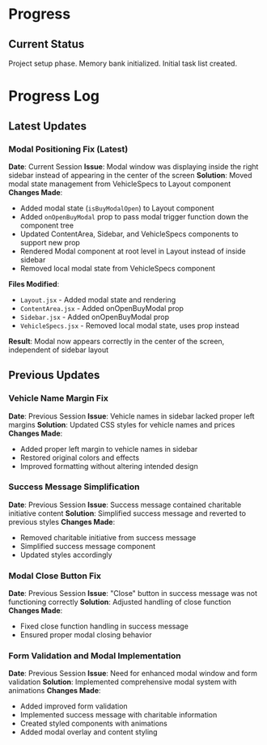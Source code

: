 ﻿# Progress

## Current Status

Project setup phase. Memory bank initialized. Initial task list created.

# Progress Log

## Latest Updates

### Modal Positioning Fix (Latest)
**Date**: Current Session
**Issue**: Modal window was displaying inside the right sidebar instead of appearing in the center of the screen
**Solution**: Moved modal state management from VehicleSpecs to Layout component
**Changes Made**:
- Added modal state (`isBuyModalOpen`) to Layout component
- Added `onOpenBuyModal` prop to pass modal trigger function down the component tree
- Updated ContentArea, Sidebar, and VehicleSpecs components to support new prop
- Rendered Modal component at root level in Layout instead of inside sidebar
- Removed local modal state from VehicleSpecs component

**Files Modified**:
- `Layout.jsx` - Added modal state and rendering
- `ContentArea.jsx` - Added onOpenBuyModal prop
- `Sidebar.jsx` - Added onOpenBuyModal prop
- `VehicleSpecs.jsx` - Removed local modal state, uses prop instead

**Result**: Modal now appears correctly in the center of the screen, independent of sidebar layout

## Previous Updates

### Vehicle Name Margin Fix
**Date**: Previous Session
**Issue**: Vehicle names in sidebar lacked proper left margins
**Solution**: Updated CSS styles for vehicle names and prices
**Changes Made**:
- Added proper left margin to vehicle names in sidebar
- Restored original colors and effects
- Improved formatting without altering intended design

### Success Message Simplification
**Date**: Previous Session
**Issue**: Success message contained charitable initiative content
**Solution**: Simplified success message and reverted to previous styles
**Changes Made**:
- Removed charitable initiative from success message
- Simplified success message component
- Updated styles accordingly

### Modal Close Button Fix
**Date**: Previous Session
**Issue**: "Close" button in success message was not functioning correctly
**Solution**: Adjusted handling of close function
**Changes Made**:
- Fixed close function handling in success message
- Ensured proper modal closing behavior

### Form Validation and Modal Implementation
**Date**: Previous Session
**Issue**: Need for enhanced modal window and form validation
**Solution**: Implemented comprehensive modal system with animations
**Changes Made**:
- Added improved form validation
- Implemented success message with charitable information
- Created styled components with animations
- Added modal overlay and content styling
